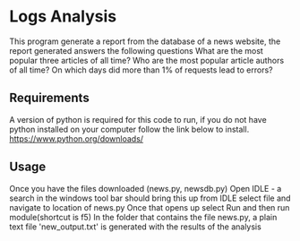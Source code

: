 # Logs Analysis
This program generate a report from the database of a news website, the report generated answers the following questions
 What are the most popular three articles of all time?
 Who are the most popular article authors of all time?
 On which days did more than 1% of requests lead to errors?
## Requirements
A version of python is required for this code to run, if you do not have python installed on your computer follow the link below to install.
https://www.python.org/downloads/

## Usage
Once you have the files downloaded (news.py, newsdb.py)
Open IDLE - a search in the windows tool bar should bring this up
from IDLE select file and navigate to location of news.py
Once that opens up select Run and then run module(shortcut is f5)
In the folder that contains the file news.py, a plain text file 'new_output.txt' is generated with the results of the analysis
